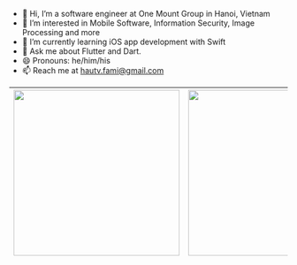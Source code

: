 - 👋 Hi, I’m a software engineer at One Mount Group in Hanoi, Vietnam
- 👀 I’m interested in Mobile Software, Information Security, Image Processing and more
- 🌱 I’m currently learning iOS app development with Swift
- 💬 Ask me about Flutter and Dart.
- 😄 Pronouns: he/him/his
- 📫 Reach me at hautv.fami@gmail.com



<div align="center">
 
| <img href="https://play.google.com/store/apps/dev?id=5934859685596356830" src="https://static.wixstatic.com/media/e32a5b_a38eb594204946f2bb5f3855176b83e5~mv2.png/v1/fill/w_624,h_238,al_c,q_85,usm_0.66_1.00_0.01,enc_auto/google-play-badge-1.png" width="300px"> | <img href="https://play.google.com/store/apps/dev?id=5934859685596356830" src="https://static.wixstatic.com/media/e32a5b_401a3b921f184b169b2c6496c6bbf9d0~mv2.png/v1/fill/w_676,h_252,al_c,lg_1,q_85,enc_auto/apple-app-store-badge.png" width="300px"> |
| - | - |
  
</div>


<!-- <img href="https://play.google.com/store/apps/dev?id=5934859685596356830" src="https://static.wixstatic.com/media/e32a5b_401a3b921f184b169b2c6496c6bbf9d0~mv2.png/v1/fill/w_676,h_252,al_c,lg_1,q_85,enc_auto/apple-app-store-badge.png" width="300px"> -->

<!---
hautvfami/hautvfami is a ✨ special ✨ repository because its `README.md` (this file) appears on your GitHub profile.
You can click the Preview link to take a look at your changes.
--->
